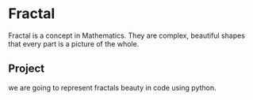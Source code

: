 # Fractal

Fractal is a concept in Mathematics. They are complex, beautiful shapes that every part is a picture of the whole.

## Project

we are going to represent fractals beauty in code using python.